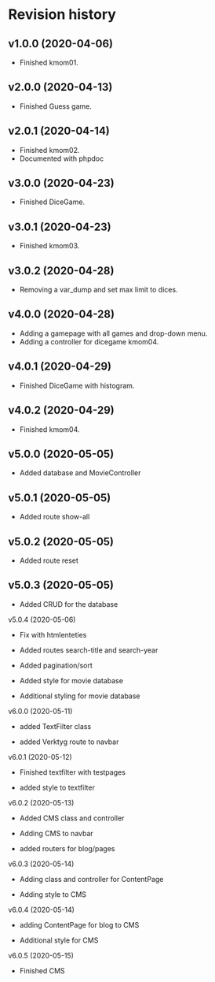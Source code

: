Revision history
================

v1.0.0 (2020-04-06)
------------------------

* Finished kmom01.

v2.0.0 (2020-04-13)
------------------------

* Finished Guess game.

v2.0.1 (2020-04-14)
------------------------

* Finished kmom02.
* Documented with phpdoc

v3.0.0 (2020-04-23)
------------------------

* Finished DiceGame.

v3.0.1 (2020-04-23)
------------------------

* Finished kmom03.

v3.0.2 (2020-04-28)
------------------------

* Removing a var_dump and set max limit to dices.


v4.0.0 (2020-04-28)
------------------------

* Adding a gamepage with all games and drop-down menu.
* Adding a controller for dicegame kmom04.


v4.0.1 (2020-04-29)
------------------------

* Finished DiceGame with histogram.

v4.0.2 (2020-04-29)
------------------------

* Finished kmom04.


v5.0.0 (2020-05-05)
------------------------

* Added database and MovieController

v5.0.1 (2020-05-05)
------------------------

* Added route show-all

v5.0.2 (2020-05-05)
------------------------

* Added route reset

v5.0.3 (2020-05-05)
------------------------

* Added CRUD for the database

v5.0.4 (2020-05-06)

* Fix with htmlenteties

* Added routes search-title and search-year

* Added pagination/sort

* Added style for movie database

* Additional styling for movie database

v6.0.0 (2020-05-11)

* added TextFilter class

* added Verktyg route to navbar

v6.0.1 (2020-05-12)

* Finished textfilter with testpages

* added style to textfilter

v6.0.2 (2020-05-13)

* Added CMS class and controller

* Adding CMS to navbar

* added routers for blog/pages

v6.0.3 (2020-05-14)

* Adding class and controller for ContentPage

* Adding style to CMS

v6.0.4 (2020-05-14)

* adding ContentPage for blog to CMS

* Additional style for CMS

v6.0.5 (2020-05-15)

* Finished CMS

